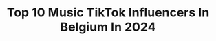 ---
title: Top 10 Music TikTok Influencers In Belgium In 2024
description: >-
  Find top music TikTok influencers in Belgium in 2024. Most popular hashtags: #fyp #foryou #music #viral.
platform: TikTok
hits: 48
text_top: Identify the most popular TikTok influencers on inBeat.
text_bottom: Our database holds 48 TikTok influencers like this in Belgium for you to contact.
profiles:
  - username: "val23ch"
    fullname: >-
      Valou 💜
    bio: >-
      19 yo. 🧸✨ Follow me to on Instagram. 💫 "live with passion, live musical.ly"
    location: "Belgium"
    followers: 50700
    engagement: 1903
    commentsToLikes: 0.045332
    id: ck9fwryft2roc0j78tfh9ohrv
    verified: false
    hashtags: "#lgbt, #fyp, #gay, #duo"
  - username: "dovushking"
    fullname: >-
      Dovush king 🖤
    bio: >-
      İnstegram da 3k olur muyuz 😊❤️ Music is my life ❤️🎤🎼 HEDEF 40k❤️🤩
    location: "Belgium"
    followers: 30400
    engagement: 988
    commentsToLikes: 0.039364
    id: ckbllmvzxe40s0j23krdvh22e
    verified: false
    hashtags: "#m3, #turkishmusic, #bmw, #benike"
  - username: "fire.memes_"
    fullname: >-
      memes
    bio: >-
      🌈Best memes page🌈 💧Follow↖️💧 your daily dose memes🥶 125.K🔥? New music
    location: "Belgium"
    followers: 122800
    engagement: 1745
    commentsToLikes: 0.018141
    id: ckdhgyg0rxvsp0j23dmgcrlop
    verified: false
    hashtags: "#meme, #foryoupage, #xyzbca, #2020"
  - username: "wannesynnave"
    fullname: >-
      Wanne Synnave
    bio: >-
      - ‘t is wanne - 📻 DJ @ MNM 🥳 musicals 📸 insta: wannesynnave
    location: "Belgium"
    followers: 38900
    engagement: 1034
    commentsToLikes: 0.023909
    id: ck8tst0dqriby0j783q342juv
    verified: false
    hashtags: "#foryou, #tiswanne, #fyp, #voorjou"
  - username: "dantemoris"
    fullname: >-
      Dante Moris 🇬🇭🇧🇪
    bio: >-
      If you like this then you might as well go check my music. 10k who’s with me
    location: "Belgium"
    followers: 8740
    engagement: 872
    commentsToLikes: 0.024553
    id: ckbfdfmrg6rnt0j231hyo315z
    verified: false
    hashtags: "#funny, #duet, #fyp, #fy"
  - username: "alizeecattrysse"
    fullname: >-
      Alizee Cattrysse
    bio: >-
      "live with passion, live musical.ly" ♡ 18-11-2001 4.7k💗
    location: "Belgium"
    followers: 4730
    engagement: 878
    commentsToLikes: 0.019066
    id: ckahvso0xnxqh0i7898mtr7td
    verified: false
    hashtags: "#trend, #foryou, #viral, #foryourpage"
  - username: "robertfalcon"
    fullname: >-
      robertfalcon
    bio: >-
      Full time DJ and music producer!🎧🎹 Belgium - Antwerp🇧🇪 IG: Robertfalcon_
    location: "Belgium"
    followers: 58700
    engagement: 738
    commentsToLikes: 0.014887
    id: cka7nq87ty6jz0i78p80jbicm
    verified: true
    hashtags: "#viral, #foryou, #fyp, #car"
  - username: "samuel_ngom"
    fullname: >-
      Ypsilon
    bio: >-
      Bonsoir non
    location: "Belgium"
    followers: 21000
    engagement: 1834
    commentsToLikes: 0.046895
    id: ckdi69yqo7mbe0j23mb45mnrs
    verified: false
    hashtags: "#piano, #music, #pourtoi, #jojo"
  - username: "jyug0"
    fullname: >-
      Jyug0
    bio: >-
      안녕 I'm Belgian but I living in France 16yrs old so...hi 🙆🏻‍♂️🤷🏻‍♂️ he/him
    location: "Belgium"
    followers: 4057
    engagement: 1778
    commentsToLikes: 0.034116
    id: ckb8z48f3e3hh0j23hygg5o5j
    verified: false
    hashtags: "#rock, #thegazettereita, #cosplayer, #ooc"
  - username: "getmemedxoxo"
    fullname: >-
      Michel
    bio: >-
      I take this career very seriously. @rgvc.official Insta guidelines crossed:12
    location: "Belgium"
    followers: 2675
    engagement: 1187
    commentsToLikes: 0.094754
    id: ck9e01ej9434d0j78a8dgfmyx
    verified: false
    hashtags: "#music, #fy, #piano, #guitar"
---